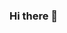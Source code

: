 ### Hi there 👋

<!--
**andricvargas/andricvargas** is a ✨ _special_ ✨ repository because its `README.md` (this file) appears on your GitHub profile.

- 🔭 Construyendo mi blog personal
- 🌱 Apendiendo a crear hábitos positivos 
-->
